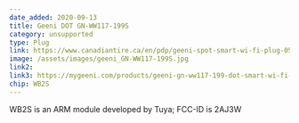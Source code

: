 ```yaml
---
date_added: 2020-09-13
title: Geeni DOT GN-WW117-199S
category: unsupported
type: Plug
link: https://www.canadiantire.ca/en/pdp/geeni-spot-smart-wi-fi-plug-0529700p.html#srp
image: /assets/images/geeni_GN-WW117-199S.jpg
link2: 
link3: https://mygeeni.com/products/geeni-gn-ww117-199-dot-smart-wi-fi-plug-pack-of-1-white
chip: WB2S
---
```

WB2S is an ARM module developed by Tuya; FCC-ID is 2AJ3W
